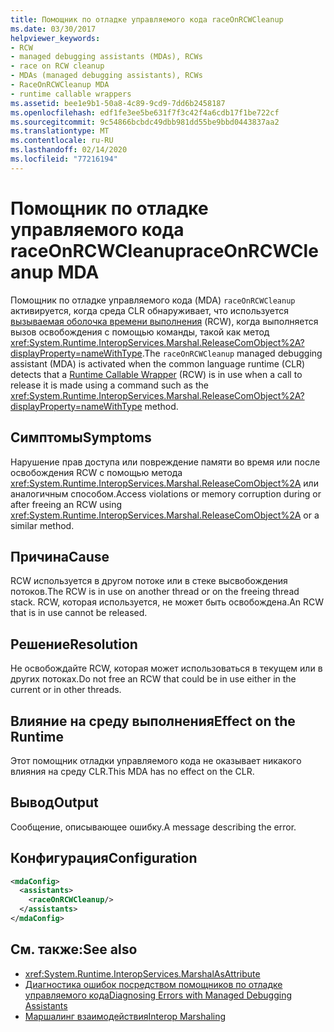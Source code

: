 ```yaml
---
title: Помощник по отладке управляемого кода raceOnRCWCleanup
ms.date: 03/30/2017
helpviewer_keywords:
- RCW
- managed debugging assistants (MDAs), RCWs
- race on RCW cleanup
- MDAs (managed debugging assistants), RCWs
- RaceOnRCWCleanup MDA
- runtime callable wrappers
ms.assetid: bee1e9b1-50a8-4c89-9cd9-7dd6b2458187
ms.openlocfilehash: edf1fe3ee5be631f7f3c42f4a6cdb17f1be722cf
ms.sourcegitcommit: 9c54866bcbdc49dbb981dd55be9bbd0443837aa2
ms.translationtype: MT
ms.contentlocale: ru-RU
ms.lasthandoff: 02/14/2020
ms.locfileid: "77216194"
---
```

# <a name="raceonrcwcleanup-mda"></a><span data-ttu-id="411b3-102">Помощник по отладке управляемого кода raceOnRCWCleanup</span><span class="sxs-lookup"><span data-stu-id="411b3-102">raceOnRCWCleanup MDA</span></span>
<span data-ttu-id="411b3-103">Помощник по отладке управляемого кода (MDA) `raceOnRCWCleanup` активируется, когда среда CLR обнаруживает, что используется [вызываемая оболочка времени выполнения](../../standard/native-interop/runtime-callable-wrapper.md) (RCW), когда выполняется вызов освобождения с помощью команды, такой как метод <xref:System.Runtime.InteropServices.Marshal.ReleaseComObject%2A?displayProperty=nameWithType>.</span><span class="sxs-lookup"><span data-stu-id="411b3-103">The `raceOnRCWCleanup` managed debugging assistant (MDA) is activated when the common language runtime (CLR) detects that a [Runtime Callable Wrapper](../../standard/native-interop/runtime-callable-wrapper.md) (RCW) is in use when a call to release it is made using a command such as the <xref:System.Runtime.InteropServices.Marshal.ReleaseComObject%2A?displayProperty=nameWithType> method.</span></span>  
  
## <a name="symptoms"></a><span data-ttu-id="411b3-104">Симптомы</span><span class="sxs-lookup"><span data-stu-id="411b3-104">Symptoms</span></span>  
 <span data-ttu-id="411b3-105">Нарушение прав доступа или повреждение памяти во время или после освобождения RCW с помощью метода <xref:System.Runtime.InteropServices.Marshal.ReleaseComObject%2A> или аналогичным способом.</span><span class="sxs-lookup"><span data-stu-id="411b3-105">Access violations or memory corruption during or after freeing an RCW using <xref:System.Runtime.InteropServices.Marshal.ReleaseComObject%2A> or a similar method.</span></span>  
  
## <a name="cause"></a><span data-ttu-id="411b3-106">Причина</span><span class="sxs-lookup"><span data-stu-id="411b3-106">Cause</span></span>  
 <span data-ttu-id="411b3-107">RCW используется в другом потоке или в стеке высвобождения потоков.</span><span class="sxs-lookup"><span data-stu-id="411b3-107">The RCW is in use on another thread or on the freeing thread stack.</span></span>  <span data-ttu-id="411b3-108">RCW, которая используется, не может быть освобождена.</span><span class="sxs-lookup"><span data-stu-id="411b3-108">An RCW that is in use cannot be released.</span></span>  
  
## <a name="resolution"></a><span data-ttu-id="411b3-109">Решение</span><span class="sxs-lookup"><span data-stu-id="411b3-109">Resolution</span></span>  
 <span data-ttu-id="411b3-110">Не освобождайте RCW, которая может использоваться в текущем или в других потоках.</span><span class="sxs-lookup"><span data-stu-id="411b3-110">Do not free an RCW that could be in use either in the current or in other threads.</span></span>  
  
## <a name="effect-on-the-runtime"></a><span data-ttu-id="411b3-111">Влияние на среду выполнения</span><span class="sxs-lookup"><span data-stu-id="411b3-111">Effect on the Runtime</span></span>  
 <span data-ttu-id="411b3-112">Этот помощник отладки управляемого кода не оказывает никакого влияния на среду CLR.</span><span class="sxs-lookup"><span data-stu-id="411b3-112">This MDA has no effect on the CLR.</span></span>  
  
## <a name="output"></a><span data-ttu-id="411b3-113">Вывод</span><span class="sxs-lookup"><span data-stu-id="411b3-113">Output</span></span>  
 <span data-ttu-id="411b3-114">Сообщение, описывающее ошибку.</span><span class="sxs-lookup"><span data-stu-id="411b3-114">A message describing the error.</span></span>  
  
## <a name="configuration"></a><span data-ttu-id="411b3-115">Конфигурация</span><span class="sxs-lookup"><span data-stu-id="411b3-115">Configuration</span></span>  
  
```xml  
<mdaConfig>  
  <assistants>  
    <raceOnRCWCleanup/>  
  </assistants>  
</mdaConfig>  
```  
  
## <a name="see-also"></a><span data-ttu-id="411b3-116">См. также:</span><span class="sxs-lookup"><span data-stu-id="411b3-116">See also</span></span>

- <xref:System.Runtime.InteropServices.MarshalAsAttribute>
- [<span data-ttu-id="411b3-117">Диагностика ошибок посредством помощников по отладке управляемого кода</span><span class="sxs-lookup"><span data-stu-id="411b3-117">Diagnosing Errors with Managed Debugging Assistants</span></span>](diagnosing-errors-with-managed-debugging-assistants.md)
- [<span data-ttu-id="411b3-118">Маршалинг взаимодействия</span><span class="sxs-lookup"><span data-stu-id="411b3-118">Interop Marshaling</span></span>](../interop/interop-marshaling.md)
